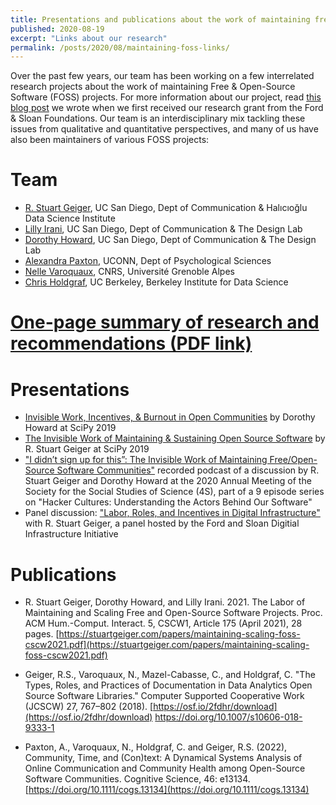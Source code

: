 ```yaml
---
title: Presentations and publications about the work of maintaining free & open-source software
published: 2020-08-19
excerpt: "Links about our research"
permalink: /posts/2020/08/maintaining-foss-links/ 
---
```


Over the past few years, our team has been working on a few interrelated research projects about the work of maintaining Free & Open-Source Software (FOSS) projects. For more information about our project, read [this blog post](https://stuartgeiger.com/posts/2019/01/digital-infrastructure-grant/) we wrote when we first received our research grant from the Ford & Sloan Foundations. Our team is an interdisciplinary mix tackling these issues from qualitative and quantitative perspectives, and many of us have also been maintainers of various FOSS projects:

# Team

* [R. Stuart Geiger](https://stuartgeiger.com), UC San Diego, Dept of Communication & Halıcıoğlu Data Science Institute
* [Lilly Irani](https://quote.ucsd.edu/lirani/), UC San Diego, Dept of Communication & The Design Lab
* [Dorothy Howard](https://dorothyhoward.com), UC San Diego, Dept of Communication & The Design Lab
* [Alexandra Paxton](https://alexandrapaxton.com), UCONN, Dept of Psychological Sciences
* [Nelle Varoquaux](https://nellev.github.io/), CNRS, Université Grenoble Alpes
* [Chris Holdgraf](https://predictablynoisy.com), UC Berkeley, Berkeley Institute for Data Science

# [One-page summary of research and recommendations (PDF link)](https://www.fordfoundation.org/media/5808/geiger-et-al_ford-sloan-one-pager.pdf)

# Presentations

* [Invisible Work, Incentives, & Burnout in Open Communities](https://www.youtube.com/watch?v=qtUxRhmz3Qc) by Dorothy Howard at SciPy 2019
* [The Invisible Work of Maintaining & Sustaining Open Source Software](https://www.youtube.com/watch?v=PM3iltcaIL8) by R. Stuart Geiger at SciPy 2019
* ["I didn’t sign up for this”: The Invisible Work of Maintaining Free/Open-Source Software Communities"](https://fasos.maastrichtuniversity.nl/weekly/podcast-hacker-cultures-understanding-the-actors-behind-our-software/) recorded podcast of a discussion by R. Stuart Geiger and Dorothy Howard at the 2020 Annual Meeting of the Society for the Social Studies of Science (4S), part of a 9 episode series on "Hacker Cultures: Understanding the Actors Behind Our Software"
* Panel discussion: ["Labor, Roles, and Incentives in Digital Infrastructure"](https://www.youtube.com/watch?v=txwo7Wx-TDk) with R. Stuart Geiger, a panel hosted by the Ford and Sloan Digitial Infrastructure Initiative

# Publications

*  R. Stuart Geiger, Dorothy Howard, and Lilly Irani. 2021. The Labor of Maintaining and Scaling Free and Open-Source Software Projects. Proc. ACM Hum.-Comput. Interact. 5, CSCW1, Article 175 (April 2021), 28 pages. [https://stuartgeiger.com/papers/maintaining-scaling-foss-cscw2021.pdf](https://stuartgeiger.com/papers/maintaining-scaling-foss-cscw2021.pdf)

* Geiger, R.S., Varoquaux, N., Mazel-Cabasse, C., and Holdgraf, C. "The Types, Roles, and Practices of Documentation in Data Analytics Open Source Software Libraries." Computer Supported Cooperative Work (JCSCW) 27, 767–802 (2018). [https://osf.io/2fdhr/download](https://osf.io/2fdhr/download) https://doi.org/10.1007/s10606-018-9333-1

* Paxton, A., Varoquaux, N., Holdgraf, C. and Geiger, R.S. (2022), Community, Time, and (Con)text: A Dynamical Systems Analysis of Online Communication and Community Health among Open-Source Software Communities. Cognitive Science, 46: e13134. [https://doi.org/10.1111/cogs.13134](https://doi.org/10.1111/cogs.13134)
